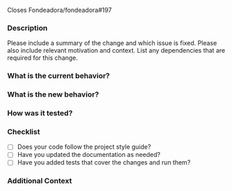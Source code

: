 Closes Fondeadora/fondeadora#197

### Description

Please include a summary of the change and which issue is fixed. Please also include relevant motivation and context. List any dependencies that are required for this change.

### What is the current behavior?

### What is the new behavior?

### How was it tested?

### Checklist

<!-- _Please delete options that are not relevant._ -->

- [ ] Does your code follow the project style guide?
- [ ] Have you updated the documentation as needed?
- [ ] Have you added tests that cover the changes and run them?

### Additional Context
